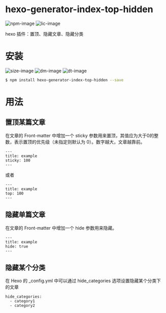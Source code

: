 # hexo-generator-index-top-hidden
![npm-image](https://img.shields.io/npm/v/hexo-generator-index-top-hidden?style=flat-square)
![lic-image](https://img.shields.io/npm/l/hexo-generator-index-top-hidden?style=flat-square)

hexo 插件：置顶、隐藏文章、隐藏分类


# 安装
![size-image](https://img.shields.io/github/languages/code-size/zuoer96/hexo-generator-index-top-hidden?style=flat-square)
![dm-image](https://img.shields.io/npm/dm/hexo-generator-index-top-hidden?style=flat-square)
![dt-image](https://img.shields.io/npm/dt/hexo-generator-index-top-hidden?style=flat-square)

``` bash
$ npm install hexo-generator-index-top-hidden --save
```

# 用法
## 置顶某篇文章
在文章的 Front-matter 中增加一个 sticky 参数用来置顶，其值应为大于0的整数，表示置顶的优先级（未指定则默认为 0）。数字越大，文章越靠前。
```
---
title: example
sticky: 100
---
```
或者
```
---
title: example
top: 100
---
```

## 隐藏单篇文章
在文章的 Front-matter 中增加一个 hide 参数用来隐藏。
```
---
title: example
hide: true
---
```

## 隐藏某个分类
在 Hexo 的 _config.yml 中可以通过 hide_categories 选项设置隐藏某个分类下的文章
```
hide_categories:
  - category1
  - category2
```